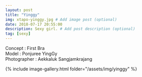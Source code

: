 ```yaml
---
layout: post
title: "Yinggy"
img: xtapo-yinggy.jpg # Add image post (optional)
date: 2018-07-17 20:55:00
description: Sexy girl. # Add post description (optional)
tag: [sexy]
---
```

Concept : First Bra  
Model : Ponjuree YingGy  
Photographer : Aekkaluk Sangjamkrajang    

{% include image-gallery.html folder="/assets/img/yinggy" %}
